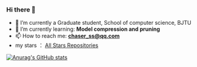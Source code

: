 ### Hi there 👋


- 🔭 I’m currently a Graduate student, School of computer science, BJTU
- 🌱 I’m currently learning: **Model compression and pruning**
- 📫 How to reach me: **chaser_ss@qq.com**
- my stars ： [All Stars Repositories](https://github.com/syswyl?tab=stars)

[![Anurag's GitHub stats](https://github-readme-stats.vercel.app/api?username=syswyl&show_icons=true)](https://github.com/anuraghazra/github-readme-stats)


